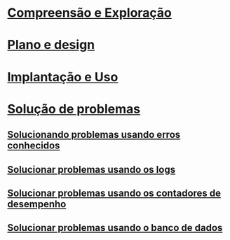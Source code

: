 # [Compreensão e Exploração](/advanced-threat-analytics/understand-explore/what-is-ata)
# [Plano e design](/advanced-threat-analytics/plan-design/ata-capacity-planning)
# [Implantação e Uso](/advanced-threat-analytics/deploy-use/preinstall-ata)
# [Solução de problemas](troubleshooting-ata-known-errors.md)
## [Solucionando problemas usando erros conhecidos](troubleshooting-ata-known-errors.md)
## [Solucionar problemas usando os logs](troubleshooting-ata-using-logs.md)
## [Solucionar problemas usando os contadores de desempenho](troubleshooting-ata-using-perf-counters.md)
## [Solucionar problemas usando o banco de dados](troubleshooting-ata-using-ata-database.md)


<!--HONumber=Aug16_HO5-->


